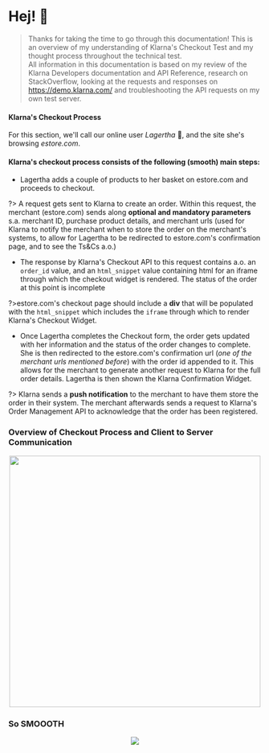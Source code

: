 # Hej! :wave:


> Thanks for taking the time to go through this documentation! This is an overview of my understanding of Klarna's Checkout Test and my thought process throughout the technical test. </br> All information in this documentation is based on my review of the Klarna Developers documentation and API Reference, research on StackOverflow, looking at the requests and responses on https://demo.klarna.com/ and troubleshooting the API requests on my own test server.


#### Klarna's Checkout Process
For this section, we'll call our online user _Lagertha_ :girl:, and the site she's browsing _estore.com_. 

#### Klarna's checkout process consists of the following (smooth) main steps:
* Lagertha adds a couple of products to her basket on estore.com and proceeds to checkout. <br>

?> A request gets sent to Klarna to create an order. Within this request, the merchant (estore.com) sends along **optional and mandatory parameters** s.a. merchant ID, purchase product details, and merchant urls (used for Klarna to notify the merchant when to store the order on the merchant's systems, to allow for Lagertha to be redirected to estore.com's confirmation page, and to see the Ts&Cs a.o.)

* The response by Klarna's Checkout API to this request contains a.o. an ```order_id``` value, and an ```html_snippet``` value containing html for an iframe through which the checkout widget is rendered. The status of the order at this point is incomplete<br>

?>estore.com's checkout page should include a **div** that will be populated with the ```html_snippet``` which includes the ```iframe``` through which to render Klarna's Checkout Widget.

* Once Lagertha completes the Checkout form, the order gets updated with her information and the status of the order changes to complete. She is then redirected to the estore.com's confirmation url (_one of the merchant urls mentioned before_) with the order id appended to it. This allows for the merchant to generate another request to Klarna for the full order details. Lagertha is then shown the Klarna Confirmation Widget. <br>

?> Klarna sends a **push notification** to the merchant to have them store the order in their system. The merchant afterwards sends a request to Klarna's Order Management API to acknowledge that the order has been registered. 


### Overview of Checkout Process and Client to Server Communication
<p align="center">
  <img  width=500 height=500 src="https://res.cloudinary.com/n8dawg/image/upload/v1531058456/s2s.png">
</p>


### So SMOOOTH
<p align="center">
  <img  src="https://res.cloudinary.com/n8dawg/image/upload/v1531110521/fish.gif">
</p>


